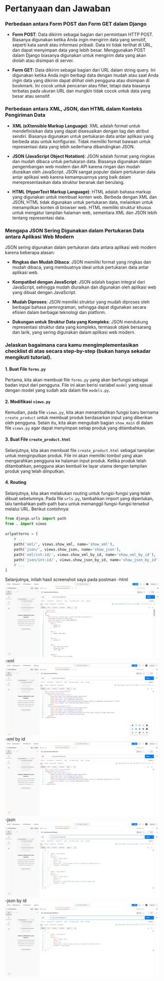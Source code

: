 # Pertanyaan dan Jawaban

### Perbedaan antara Form POST dan Form GET dalam Django

- **Form POST**: Data dikirim sebagai bagian dari permintaan HTTP POST. Biasanya digunakan ketika Anda ingin mengirim data yang sensitif, seperti kata sandi atau informasi pribadi. Data ini tidak terlihat di URL, dan dapat menyimpan data yang lebih besar. Menggunakan POST dalam Django biasanya digunakan untuk mengirim data yang akan diolah atau disimpan di server.

- **Form GET**: Data dikirim sebagai bagian dari URL dalam string query. Ini digunakan ketika Anda ingin berbagi data dengan mudah atau saat Anda ingin data yang dikirim dapat dilihat oleh pengguna atau disimpan di bookmark. Ini cocok untuk pencarian atau filter, tetapi data biasanya terbatas pada ukuran URL dan mungkin tidak cocok untuk data yang besar atau sensitif.

### Perbedaan antara XML, JSON, dan HTML dalam Konteks Pengiriman Data

- **XML (eXtensible Markup Language)**: XML adalah format untuk mendefinisikan data yang dapat disesuaikan dengan tag dan atribut sendiri. Biasanya digunakan untuk pertukaran data antar aplikasi yang berbeda atau untuk konfigurasi. Tidak memiliki format bawaan untuk representasi data yang lebih sederhana dibandingkan JSON. 

- **JSON (JavaScript Object Notation)**: JSON adalah format yang ringkas dan mudah dibaca untuk pertukaran data. Biasanya digunakan dalam pengembangan web modern dan API karena ringan dan mudah diuraikan oleh JavaScript. JSON sangat populer dalam pertukaran data antar aplikasi web karena kemampuannya yang baik dalam merepresentasikan data struktur beranak dan berulang.

- **HTML (HyperText Markup Language)**: HTML adalah bahasa markup yang digunakan untuk membuat konten web. Berbeda dengan XML dan JSON, HTML tidak digunakan untuk pertukaran data, melainkan untuk menampilkan konten di browser web. HTML memiliki struktur khusus untuk mengatur tampilan halaman web, sementara XML dan JSON lebih tentang representasi data.

### Mengapa JSON Sering Digunakan dalam Pertukaran Data antara Aplikasi Web Modern

JSON sering digunakan dalam pertukaran data antara aplikasi web modern karena beberapa alasan:

- **Ringkas dan Mudah Dibaca**: JSON memiliki format yang ringkas dan mudah dibaca, yang membuatnya ideal untuk pertukaran data antar aplikasi web.

- **Kompatibel dengan JavaScript**: JSON adalah bagian integral dari JavaScript, sehingga mudah diuraikan dan digunakan oleh aplikasi web yang dibuat dengan JavaScript.

- **Mudah Diproses**: JSON memiliki struktur yang mudah diproses oleh berbagai bahasa pemrograman, sehingga dapat digunakan secara efisien dalam berbagai teknologi dan platform.

- **Dukungan untuk Struktur Data yang Kompleks**: JSON mendukung representasi struktur data yang kompleks, termasuk objek bersarang dan larik, yang sering digunakan dalam aplikasi web modern.

### Jelaskan bagaimana cara kamu mengimplementasikan checklist di atas secara step-by-step (bukan hanya sekadar mengikuti tutorial).
#### 1. Buat File `forms.py`

Pertama, kita akan membuat file `forms.py` yang akan berfungsi sebagai badan input dari pengguna. File ini akan berisi variabel `model` yang sesuai dengan model yang sudah ada dalam file `models.py`.

#### 2. Modifikasi `views.py`

Kemudian, pada file `views.py`, kita akan menambahkan fungsi baru bernama `create_product` untuk membuat produk berdasarkan input yang diberikan oleh pengguna. Selain itu, kita akan mengubah bagian `show_main` di dalam file `views.py` agar dapat menyimpan setiap produk yang ditambahkan.

#### 3. Buat File `create_product.html`

Selanjutnya, kita akan membuat file `create_product.html` sebagai tampilan untuk menginputkan produk. File ini akan memiliki tombol yang akan mengarahkan pengguna ke halaman input produk. Ketika produk telah ditambahkan, pengguna akan kembali ke layar utama dengan tampilan produk yang telah diinputkan.

#### 4. Routing

Selanjutnya, kita akan melakukan routing untuk fungsi-fungsi yang telah dibuat sebelumnya. Pada file `urls.py`, tambahkan import yang diperlukan, lalu tambahkan path-path baru untuk memanggil fungsi-fungsi tersebut melalui URL. Berikut contohnya:

```python
from django.urls import path
from . import views

urlpatterns = [
    # ...
    path('xml/', views.show_xml, name='show_xml'),
    path('json/', views.show_json, name='show_json'),
    path('xml/int:id/', views.show_xml_by_id, name='show_xml_by_id'),
    path('json/int:id/', views.show_json_by_id, name='show_json_by_id'),
    # ...
]
```


Selanjutnya, inilah hasil screenshot saya pada postman
-html
<img src="/Assets//html.jpg">
-xml
<img src="/Assets//xml.jpg">
-xml by id
<img src="/Assets//xml by id.jpg">
-json
<img src="/Assets//json.jpg">
-json by id
<img src="/Assets//json by id.jpg">